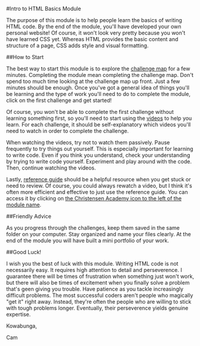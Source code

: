#Intro to HTML Basics Module

The purpose of this module is to help people learn the basics of writing HTML code. By the end of the module, you'll have developed your own personal website! Of course, it won't look very pretty because you won't have learned CSS yet. Whereas HTML provides the basic content and structure of a page, CSS adds style and visual formatting.

##How to Start

The best way to start this module is to explore the [challenge map](http://www.christensenacademy.org/index.html#html-basics) for a few minutes. Completing the module mean completing the challenge map. Don't spend too much time looking at the challenge map up front. Just a few minutes should be enough. Once you've got a general idea of things you'll be learning and the type of work you'll need to do to complete the module, click on the first challenge and get started!

Of course, you won't be able to complete the first challenge without learning something first, so you'll need to start using the [videos](http://www.christensenacademy.org/index.html#html-basics) to help you learn. For each challenge, it should be self-explanatory which videos you'll need to watch in order to complete the challenge.

When watching the videos, try not to watch them passively. Pause frequently to try things out yourself. This is especially important for learning to write code. Even if you think you understand, check your understanding by trying to write code yourself. Experiment and play around with the code. Then, continue watching the videos.

Lastly, [reference guide](https://github.com/christensenacademy/christensen-academy/blob/master/modules/html-basics/reference.md) should be a helpful resource when you get stuck or need to review. Of course, you could always rewatch a video, but I think it's often more efficient and effective to just use the reference guide. You can access it by clicking on [the Christensen Academy icon to the left of the module name](http://www.christensenacademy.org/index.html#html-basics).

##Friendly Advice

As you progress through the challenges, keep them saved in the same folder on your computer. Stay organized and name your files clearly. At the end of the module you will have built a mini portfolio of your work.

##Good Luck!

I wish you the best of luck with this module. Writing HTML code is not necessarily easy. It requires high attention to detail and perseverence. I guarantee there will be times of frustration when something just won't work, but there will also be times of excitement when you finally solve a problem that's geen giving you trouble. Have patience as you tackle increasingly difficult problems. The most successful coders aren't people who magically "get it" right away. Instead, they're often the people who are willing to stick with tough problems longer. Eventually, their perseverence yields genuine expertise.

Kowabunga,

Cam